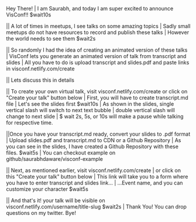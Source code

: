 Hey There!
| I am Saurabh, and today I am super excited to announce VisConf!! $wait10s

|| A lot of times in meetups, I see talks on some amazing topics
| Sadly small meetups do not have resources to record and publish these talks
| However the world needs to see them $wait2s

|| So randomly I had the idea of creating an animated version of these talks
| VisConf lets you generate an animated version of talk from transcript and slides
| All you have to do is upload transcript and slides.pdf and paste links in visconf.netlify.com/create

|| Lets discuss this in details

|| To create your own virtual talk, visit visconf.netlify.com/create or click on "Create your talk" button below
| First, you will have to create transcript.md file
| Let's see the slides first $wait10s
| As shown in the slides, single vertical slash will switch to next text bubble
| double vertical slash will change to next slide
| $ wait 2s, 5s, or 10s will make a pause while talking for respective time.

||Once you have your transcript.md ready, convert your slides to .pdf format
| Upload slides.pdf and transcript.md to CDN or a Github Repository
| As you can see in the slides, I have created a Github Repository with these files. $wait5s
| You can checkout example on github/saurabhdaware/visconf-example

|| Next, as mentioned earlier, visit visconf.netlify.com/create 
| or click on this "Create your talk" button below
| This link will take you to a form where you have to enter transcript and slides link...
| ...Event name, and you can customize your character $wait5s


|| And that's it! your talk will be visible on visconf.netlify.com/username/title-slug $wait2s
| Thank You! You can drop questions on my twitter. Bye!
